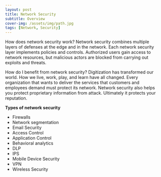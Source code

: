 ```yaml
---
layout: post
title: Network Security
subtitle: Overview
cover-img: /assets/img/path.jpg
tags: [Network, Security]
---
```


How does network security work?
Network security combines multiple layers of defenses at the edge and in the network. Each network security layer implements policies and controls. Authorized users gain access to network resources, but malicious actors are blocked from carrying out exploits and threats.

How do I benefit from network security?
Digitization has transformed our world. How we live, work, play, and learn have all changed. Every organization that wants to deliver the services that customers and employees demand must protect its network. Network security also helps you protect proprietary information from attack. Ultimately it protects your reputation.

**Types of network security**
  * Firewalls
  * Network segmentation
  * Email Security
  * Access Control
  * Application Control
  * Behavioral analytics
  * DLP
  * IPS
  * Mobile Device Security
  * VPN
  * Wireless Security


  
